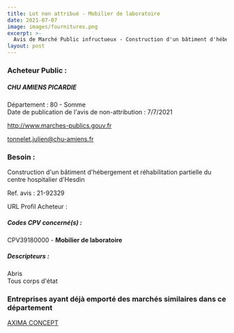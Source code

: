 ```yaml
---
title: Lot non attribué - Mobilier de laboratoire
date: 2021-07-07
image: images/fournitures.png
excerpt: >-
  Avis de Marché Public infructueux - Construction d'un bâtiment d'hébergement et réhabilitation partielle du centre hospitalier d'Hesdin
layout: post
---
```


### Acheteur Public :
##### CHU AMIENS PICARDIE
Département : 80 - Somme<br/>
Date de publication de l'avis de non-attribution : 7/7/2021


http://www.marches-publics.gouv.fr

tonnelet.julien@chu-amiens.fr


### Besoin :

Construction d'un bâtiment d'hébergement et réhabilitation partielle du centre hospitalier d'Hesdin

Ref. avis : 21-92329

URL Profil Acheteur : 

##### Codes CPV concerné(s) :
CPV39180000 - **Mobilier de laboratoire** <br/>

##### Descripteurs :
Abris <br/>
Tous corps d'état <br/>

### Entreprises ayant déjà emporté des marchés similaires dans ce département
<a href="/entreprise-581/siren-854800745">AXIMA CONCEPT</a><br/><br/>
